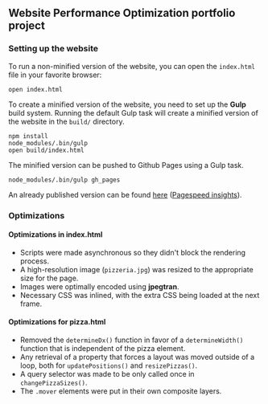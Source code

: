 ## Website Performance Optimization portfolio project

### Setting up the website

To run a non-minified version of the website, you can open the `index.html` file in your favorite browser:
```
open index.html
```

To create a minified version of the website, you need to set up the **Gulp** build system.
Running the default Gulp task will create a minified version of the website in the `build/` directory.
```
npm install
node_modules/.bin/gulp
open build/index.html
```

The minified version can be pushed to Github Pages using a Gulp task.
```
node_modules/.bin/gulp gh_pages
```

An already published version can be found [here](http://wvl-udacity.github.io/frontend-nanodegree-mobile-portfolio/)
([Pagespeed insights](https://developers.google.com/speed/pagespeed/insights/?url=http%3A%2F%2Fwvl-udacity.github.io%2Ffrontend-nanodegree-mobile-portfolio%2F&tab=mobile)).

### Optimizations

#### Optimizations in index.html

* Scripts were made asynchronous so they didn't block the rendering process.
* A high-resolution image (`pizzeria.jpg`) was resized to the appropriate size for the page.
* Images were optimally encoded using **jpegtran**.
* Necessary CSS was inlined, with the extra CSS being loaded at the next frame.

#### Optimizations for pizza.html

* Removed the `determineDx()` function in favor of a `determineWidth()` function that is independent of the pizza element.
* Any retrieval of a property that forces a layout was moved outside of a loop, both for `updatePositions()` and `resizePizzas()`.
* A query selector was made to be only called once in `changePizzaSizes()`.
* The `.mover` elements were put in their own composite layers.
